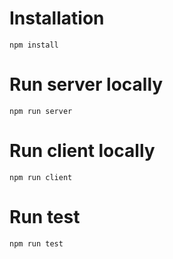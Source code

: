 # Installation
```npm install```

# Run server locally
```npm run server```

# Run client locally
```npm run client```

# Run test
```npm run test```